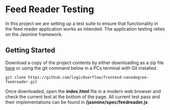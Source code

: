 # Feed Reader Testing

In this project we are setting up a test suite to ensure that functionality in
the feed reader application works as intended. The application testing relies
on the Jasmine framework.


## Getting Started

Download a copy of the project contents by either downloading as a zip file
[here](https://github.com/logic0verflow/frontend-nanodegree-feedreader/archive/master.zip)
or using the git command below in a PCs terminal with Git installed.

```
git clone https://github.com/logic0verflow/frontend-nanodegree-feedreader.git
```

Once downloaded, open the **index.html** file in a modern web browser and
check the current test at the bottom of the page. All current test pass and
their implementations can be found in **/jasmine/spec/feedreader.js**
